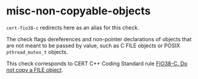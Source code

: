 misc-non-copyable-objects
=========================

`cert-fio38-c` redirects here as an alias for this check.

The check flags dereferences and non-pointer declarations of objects
that are not meant to be passed by value, such as C FILE objects or
POSIX `pthread_mutex_t` objects.

This check corresponds to CERT C++ Coding Standard rule
[FIO38-C. Do not copy a FILE object](https://www.securecoding.cert.org/confluence/display/c/FIO38-C.+Do+not+copy+a+FILE+object).

